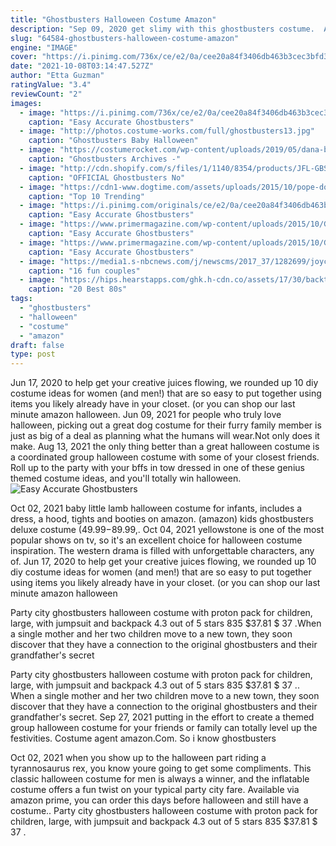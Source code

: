 ```yaml
---
title: "Ghostbusters Halloween Costume Amazon"
description: "Sep 09, 2020 get slimy with this ghostbusters costume.  Amazon. This costume is perfect for a pair of bffs! Ilovecos women's black long wig cosplay halloween costume wig 32"
slug: "64584-ghostbusters-halloween-costume-amazon"
engine: "IMAGE"
cover: "https://i.pinimg.com/736x/ce/e2/0a/cee20a84f3406db463b3cec3bfd32037--ghostbusters-costume-halloween-make.jpg"
date: "2021-10-08T03:14:47.527Z"
author: "Etta Guzman"
ratingValue: "3.4"
reviewCount: "2"
images:
  - image: "https://i.pinimg.com/736x/ce/e2/0a/cee20a84f3406db463b3cec3bfd32037--ghostbusters-costume-halloween-make.jpg"
    caption: "Easy Accurate Ghostbusters"
  - image: "http://photos.costume-works.com/full/ghostbusters13.jpg"
    caption: "Ghostbusters Baby Halloween"
  - image: "https://costumerocket.com/wp-content/uploads/2019/05/dana-barratt-costume-758x426.jpg"
    caption: "Ghostbusters Archives -"
  - image: "http://cdn.shopify.com/s/files/1/1140/8354/products/JFL-GBST-PIN-16515-CB_1200x1200.jpg?v=1585972596"
    caption: "OFFICIAL Ghostbusters No"
  - image: "https://cdn1-www.dogtime.com/assets/uploads/2015/10/pope-dog-halloween-costume.jpg"
    caption: "Top 10 Trending"
  - image: "https://i.pinimg.com/originals/ce/e2/0a/cee20a84f3406db463b3cec3bfd32037.jpg"
    caption: "Easy Accurate Ghostbusters"
  - image: "https://www.primermagazine.com/wp-content/uploads/2015/10/Ghostbusters-uniform/ghostbusters-costume-elbow-pads.jpg"
    caption: "Easy Accurate Ghostbusters"
  - image: "https://www.primermagazine.com/wp-content/uploads/2015/10/Ghostbusters-uniform/ghostbusters-costume-elbow-pads1.jpg"
    caption: "Easy Accurate Ghostbusters"
  - image: "https://media1.s-nbcnews.com/j/newscms/2017_37/1282699/joyce_today_170913_d9fe5627a8a9d72aed0433e0f45ef6d8.today-inline-large.png"
    caption: "16 fun couples"
  - image: "https://hips.hearstapps.com/ghk.h-cdn.co/assets/17/30/backtothefuture.jpg?crop=1.0xw:1xh;center,top&resize=480:*"
    caption: "20 Best 80s"
tags:
  - "ghostbusters"
  - "halloween"
  - "costume"
  - "amazon"
draft: false
type: post
---
```


Jun 17, 2020 to help get your creative juices flowing, we rounded up 10 diy costume ideas for women (and men!) that are so easy to put together using items you likely already have in your closet. (or you can shop our last minute amazon halloween. Jun 09, 2021 for people who truly love halloween, picking out a great dog costume for their furry family member is just as big of a deal as planning what the humans will wear.Not only does it make. Aug 13, 2021 the only thing better than a great halloween costume is a coordinated group halloween costume with some of your closest friends. Roll up to the party with your bffs in tow dressed in one of these genius themed costume ideas, and you'll totally win halloween.
![Easy Accurate Ghostbusters](https://www.primermagazine.com/wp-content/uploads/2015/10/Ghostbusters-uniform/ghostbusters-costume-elbow-pads1.jpg "Easy Accurate Ghostbusters")

Oct 02, 2021 baby little lamb halloween costume for infants, includes a dress, a hood, tights and booties on amazon. (amazon) kids ghostbusters deluxe costume ($49.99-$89.99,. Oct 04, 2021 yellowstone is one of the most popular shows on tv, so it&#39;s an excellent choice for halloween costume inspiration. The western drama is filled with unforgettable characters, any of. Jun 17, 2020 to help get your creative juices flowing, we rounded up 10 diy costume ideas for women (and men!) that are so easy to put together using items you likely already have in your closet. (or you can shop our last minute amazon halloween
<!--inArticleAds-->

<!--galleryOne-->

Party city ghostbusters halloween costume with proton pack for children, large, with jumpsuit and backpack 4.3 out of 5 stars 835 $37.81 $ 37 .When a single mother and her two children move to a new town, they soon discover that they have a connection to the original ghostbusters and their grandfather's secret
<!--inArticleAds-->

<!--galleryTwo-->

Party city ghostbusters halloween costume with proton pack for children, large, with jumpsuit and backpack 4.3 out of 5 stars 835 $37.81 $ 37 .. When a single mother and her two children move to a new town, they soon discover that they have a connection to the original ghostbusters and their grandfather's secret. Sep 27, 2021 putting in the effort to create a themed group halloween costume for your friends or family can totally level up the festivities.  Costume agent amazon.Com. So i know ghostbusters
<!--galleryThree-->

Oct 02, 2021 when you show up to the halloween part riding a tyrannosaurus rex, you know youre going to get some compliments. This classic halloween costume for men is always a winner, and the inflatable costume offers a fun twist on your typical party city fare. Available via amazon prime, you can order this days before halloween and still have a costume.. Party city ghostbusters halloween costume with proton pack for children, large, with jumpsuit and backpack 4.3 out of 5 stars 835 $37.81 $ 37 .